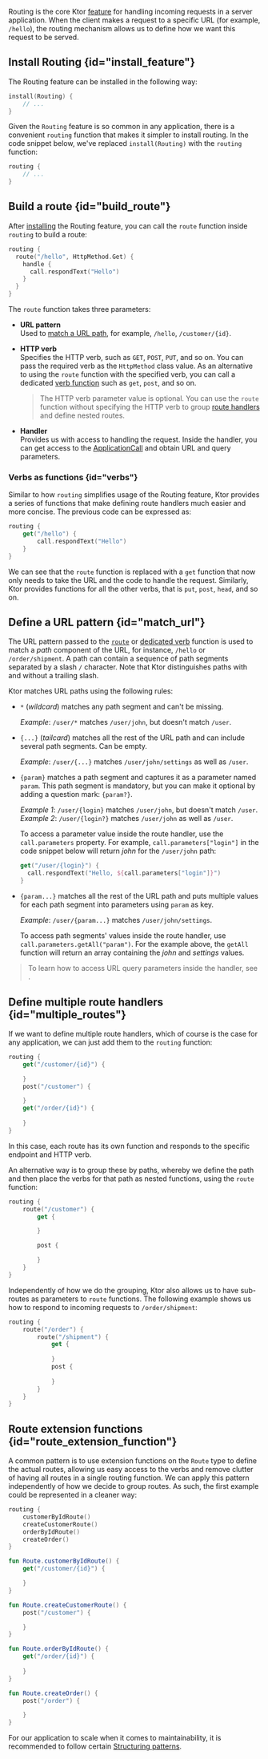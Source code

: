 [//]: # (title: Routing in Ktor)

Routing is the core Ktor [feature](Features.md) for handling incoming requests in a server application. When the client makes a request to a specific URL (for example, `/hello`), the routing mechanism allows us to define how we want this request to be served. 

## Install Routing {id="install_feature"}

The Routing feature can be installed in the following way:

```Kotlin
install(Routing) {
    // ...
}
```

Given the `Routing` feature is so common in any application, there is a convenient `routing` function that makes it simpler to install routing. In the code snippet below, we've replaced `install(Routing)` with the `routing` function:

```kotlin
routing {
    // ...
}
```

## Build a route {id="build_route"}

After [installing](#install_feature) the Routing feature, you can call the `route` function inside `routing` to build a route:
```kotlin
routing {
  route("/hello", HttpMethod.Get) {
    handle {
      call.respondText("Hello")
    }
  }
}
```

The `route` function takes three parameters: 

* **URL pattern**  
Used to [match a URL path](#match_url), for example, `/hello`, `/customer/{id}`.
  
* **HTTP verb**  
  Specifies the HTTP verb, such as `GET`, `POST`, `PUT`, and so on. You can pass the required verb as the `HttpMethod` class value. As an alternative to using the `route` function with the specified verb, you can call a dedicated [verb function](#verbs) such as `get`, `post`, and so on.  
   > The HTTP verb parameter value is optional. You can use the `route` function without specifying the HTTP verb to group [route handlers](#multiple_routes) and define nested routes.
* **Handler**  
  Provides us with access to handling the request. Inside the handler, you can get access to the [ApplicationCall](calls.md) and obtain URL and query parameters.

### Verbs as functions {id="verbs"}

Similar to how `routing` simplifies usage of the Routing feature, Ktor provides a series of functions that make defining route handlers much easier and more concise. The previous code can be expressed as:

```kotlin
routing {
    get("/hello") {
        call.respondText("Hello")
    }
}
```

We can see that the `route` function is replaced with a `get` function that now only needs to take the URL and the code to handle the request. Similarly, Ktor provides functions for all the other verbs, that is `put`, `post`, `head`, and so on.


## Define a URL pattern {id="match_url"}

The URL pattern passed to the [`route`](#build_route) or [dedicated verb](#verbs) function is used to match a _path_ component of the URL, for instance, `/hello` or `/order/shipment`. A path can contain a sequence of path segments separated by a slash `/` character. Note that Ktor distinguishes paths with and without a trailing slash.

Ktor matches URL paths using the following rules:

* `*` (_wildcard_) matches any path segment and can't be missing.
  
  _Example_: `/user/*` matches `/user/john`, but doesn't match `/user`.
* `{...}` (_tailcard_) matches all the rest of the URL path and can include several path segments. Can be empty.
  
  _Example_: `/user/{...}` matches `/user/john/settings` as well as `/user`.
* `{param}` matches a path segment and captures it as a parameter named `param`. This path segment is mandatory, but you can make it optional by adding a question mark: `{param?}`.
  
  _Example 1_: `/user/{login}` matches `/user/john`, but doesn't match `/user`.   
  _Example 2_: `/user/{login?}` matches `/user/john` as well as `/user`.
  
  To access a parameter value inside the route handler, use the `call.parameters` property. For example, `call.parameters["login"]` in the code snippet below will return _john_ for the `/user/john` path:
   ```kotlin
   get("/user/{login}") {
     call.respondText("Hello, ${call.parameters["login"]}")
   }
   ```
* `{param...}` matches all the rest of the URL path and puts multiple values for each path segment into parameters using `param` as key.

  _Example_: `/user/{param...}` matches `/user/john/settings`.

  To access path segments' values inside the route handler, use `call.parameters.getAll("param")`. For the example above, the `getAll` function will return an array containing the _john_ and _settings_ values.

> To learn how to access URL query parameters inside the handler, see [](requests.md#get).


## Define multiple route handlers {id="multiple_routes"}

If we want to define multiple route handlers, which of course is the case for any application, we can just add them to the `routing` function:


```kotlin
routing {
    get("/customer/{id}") {

    }
    post("/customer") {

    }
    get("/order/{id}") {
    
    }
}
```

[comment]: <> (<note>)

[comment]: <> (    <p>The {id} part of the path is how we define route parameters in Ktor, which is covered in detail in <a href="route_parameters.md">Route Parameters</a></p>)

[comment]: <> (</note>)

In this case, each route has its own function and responds to the specific endpoint and HTTP verb.

An alternative way is to group these by paths, whereby we define the path and then place the verbs for that path as nested functions, using the `route` function: 

```kotlin
routing {
    route("/customer") {
        get {

        }

        post {

        }
    }
}
```

Independently of how we do the grouping, Ktor also allows us to have sub-routes as parameters to `route` functions. The following example shows us how to respond to incoming requests to `/order/shipment`:

```kotlin
routing {
    route("/order") {
        route("/shipment") {
            get {
                
            }
            post {
                
            }
        }
    }
}
```

## Route extension functions {id="route_extension_function"}

A common pattern is to use extension functions on the `Route` type to define the actual routes, allowing us easy access to the verbs and remove clutter of having all routes in a single routing function. We can apply this pattern independently of how we decide to group routes. As such, the first example could be represented in a cleaner way:

```kotlin
routing {
    customerByIdRoute()
    createCustomerRoute()
    orderByIdRoute()
    createOrder()
}

fun Route.customerByIdRoute() {
    get("/customer/{id}") {

    }
}

fun Route.createCustomerRoute() {
    post("/customer") {

    }
}

fun Route.orderByIdRoute() {
    get("/order/{id}") {
    
    }
}

fun Route.createOrder() {
    post("/order") {

    }
}
```

For our application to scale when it comes to maintainability, it is recommended to follow certain [Structuring patterns](Structuring_Applications.md).




